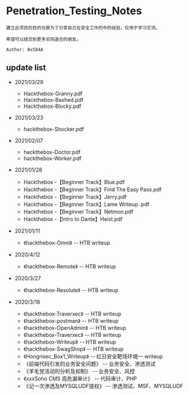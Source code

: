 # Penetration_Testing_Notes

```
建立此项目的目的也是为了分享自己在安全工作的中的经验，仅用于学习交流。

希望可以结交到更多志同道合的朋友。

Author: 0x584A
```

## update list

* 2021/03/29
  * Hackthebox-Granny.pdf
  * Hackthebox-Bashed.pdf
  * Hackthebox-Blocky.pdf
* 2021/03/23
  * hackthebox-Shocker.pdf

* 2021/02/07
  * hackthebox-Doctor.pdf
  * hackthebox-Worker.pdf

* 2021/01/28
  * Hackthebox -【Beginner Track】Blue.pdf
  * Hackthebox -【Beginner Track】Find The Easy Pass.pdf
  * Hackthebox -【Beginner Track】Jerry.pdf
  * Hackthebox -【Beginner Track】Lame Writeup .pdf
  * Hackthebox -【Beginner Track】Netmon.pdf
  * Hackthebox -【Intro to Dante】Heist.pdf

* 2021/01/11
  * 《hackthebox-Omni》 -- HTB writeup

* 2020/4/12
  * 《hackthebox-Remote》 -- HTB writeup

* 2020/3/27
  * 《hackthebox-Resolute》 -- HTB writeup

* 2020/3/18 
	* 《hackthebox-Traverxec》 -- HTB writeup
	* 《hackthebox-postman》 -- HTB writeup
	* 《hackthebox-OpenAdmin》 -- HTB writeup
	* 《hackthebox-Traverxec》 -- HTB writeup
	* 《hackthebox-Writeup》 -- HTB writeup
	* 《hackthebox-SwagShop》 -- HTB writeup
	* 《Hongrisec_Box1_Writeup》 -- 红日安全靶场环境一 writeup
	* 《前端代码引发的业务安全问题》 -- 业务安全、渗透测试
	* 《羊毛党活动的分析及抑制》 -- 业务安全、风控
	* 《xxxSoho CMS 高危漏审计》 -- 代码审计、PHP
	* 《记一次渗透及MYSQLUDF提权》 -- 渗透测试、MSF、MYSQLUDF
